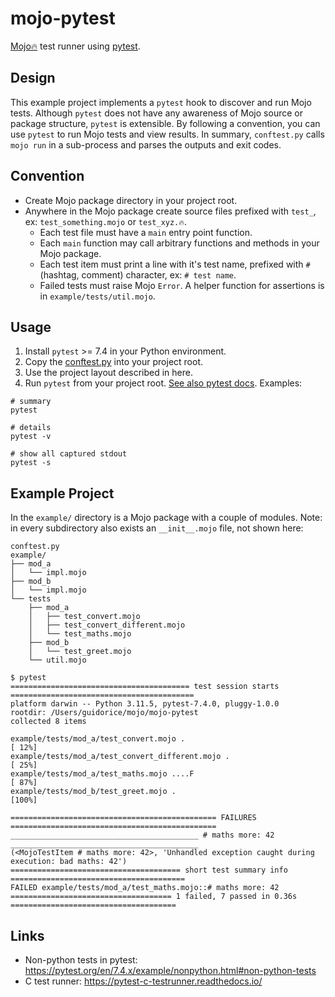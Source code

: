 # mojo-pytest

[Mojo🔥](https://github.com/modularml/mojo)  test runner using [pytest](https://docs.pytest.org).

## Design

This example project implements a `pytest` hook to discover and run Mojo tests. Although `pytest` does not have any
awareness of Mojo source or package structure, `pytest` is extensible. By following a convention, you can use `pytest`
to run Mojo tests and view results. In summary, `conftest.py` calls `mojo run` in a sub-process and parses the outputs
and exit codes.

## Convention

- Create Mojo package directory in your project root.
- Anywhere in the Mojo package create source files prefixed with `test_`, ex: `test_something.mojo` or `test_xyz.🔥`.
  - Each test file must have a `main` entry point function.
  - Each `main` function may call arbitrary functions and methods in your Mojo package.
  - Each test item must print a line with it's test name, prefixed with `#` (hashtag, comment) character, ex: `# test name`.
  - Failed tests must raise Mojo `Error`. A helper function for assertions is in `example/tests/util.mojo`.

## Usage

1. Install `pytest` >= 7.4 in your Python environment.
2. Copy the [conftest.py](./conftest.py) into your project root.
3. Use the project layout described in here.
4. Run `pytest` from your project root. [See also pytest docs](https://docs.pytest.org). Examples:

```shell
# summary
pytest 

# details
pytest -v

# show all captured stdout
pytest -s
```

## Example Project

In the `example/` directory is a Mojo package with a couple of modules. Note: in every subdirectory also exists an
`__init__.mojo` file, not shown here:

```shell
conftest.py
example/
├── mod_a
│   └── impl.mojo
├── mod_b
│   └── impl.mojo
└── tests
    ├── mod_a
    │   ├── test_convert.mojo
    │   ├── test_convert_different.mojo
    │   └── test_maths.mojo
    ├── mod_b
    │   └── test_greet.mojo
    └── util.mojo
```

```text
$ pytest
======================================== test session starts =========================================
platform darwin -- Python 3.11.5, pytest-7.4.0, pluggy-1.0.0
rootdir: /Users/guidorice/mojo/mojo-pytest
collected 8 items                                                                                    

example/tests/mod_a/test_convert.mojo .                                                        [ 12%]
example/tests/mod_a/test_convert_different.mojo .                                              [ 25%]
example/tests/mod_a/test_maths.mojo ....F                                                      [ 87%]
example/tests/mod_b/test_greet.mojo .                                                          [100%]

============================================== FAILURES ==============================================
__________________________________________ # maths more: 42 __________________________________________
(<MojoTestItem # maths more: 42>, 'Unhandled exception caught during execution: bad maths: 42')
====================================== short test summary info =======================================
FAILED example/tests/mod_a/test_maths.mojo::# maths more: 42
==================================== 1 failed, 7 passed in 0.36s =====================================
```

## Links

- Non-python tests in pytest:  https://pytest.org/en/7.4.x/example/nonpython.html#non-python-tests
- C test runner: https://pytest-c-testrunner.readthedocs.io/
